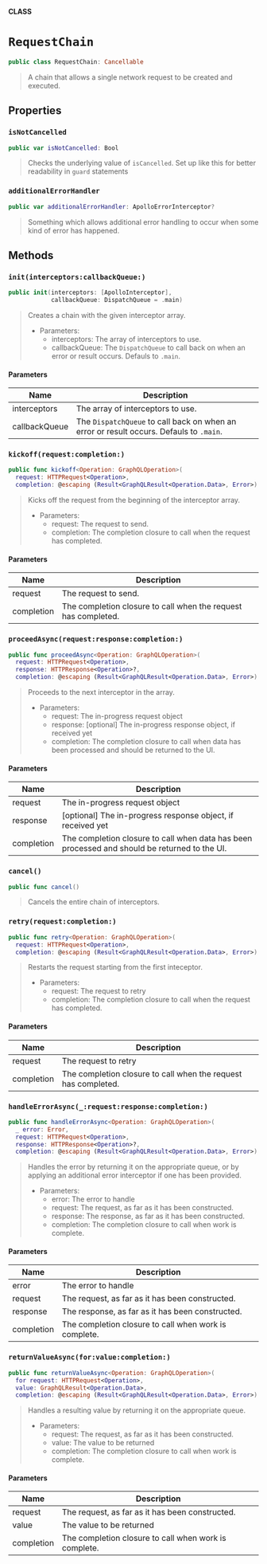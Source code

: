**CLASS**

# `RequestChain`

```swift
public class RequestChain: Cancellable
```

> A chain that allows a single network request to be created and executed.

## Properties
### `isNotCancelled`

```swift
public var isNotCancelled: Bool
```

> Checks the underlying value of `isCancelled`. Set up like this for better readability in `guard` statements

### `additionalErrorHandler`

```swift
public var additionalErrorHandler: ApolloErrorInterceptor?
```

> Something which allows additional error handling to occur when some kind of error has happened.

## Methods
### `init(interceptors:callbackQueue:)`

```swift
public init(interceptors: [ApolloInterceptor],
            callbackQueue: DispatchQueue = .main)
```

> Creates a chain with the given interceptor array.
>
> - Parameters:
>   - interceptors: The array of interceptors to use.
>   - callbackQueue: The `DispatchQueue` to call back on when an error or result occurs. Defauls to `.main`.

#### Parameters

| Name | Description |
| ---- | ----------- |
| interceptors | The array of interceptors to use. |
| callbackQueue | The `DispatchQueue` to call back on when an error or result occurs. Defauls to `.main`. |

### `kickoff(request:completion:)`

```swift
public func kickoff<Operation: GraphQLOperation>(
  request: HTTPRequest<Operation>,
  completion: @escaping (Result<GraphQLResult<Operation.Data>, Error>) -> Void)
```

> Kicks off the request from the beginning of the interceptor array.
>
> - Parameters:
>   - request: The request to send.
>   - completion: The completion closure to call when the request has completed.

#### Parameters

| Name | Description |
| ---- | ----------- |
| request | The request to send. |
| completion | The completion closure to call when the request has completed. |

### `proceedAsync(request:response:completion:)`

```swift
public func proceedAsync<Operation: GraphQLOperation>(
  request: HTTPRequest<Operation>,
  response: HTTPResponse<Operation>?,
  completion: @escaping (Result<GraphQLResult<Operation.Data>, Error>) -> Void)
```

> Proceeds to the next interceptor in the array.
>
> - Parameters:
>   - request: The in-progress request object
>   - response: [optional] The in-progress response object, if received yet
>   - completion: The completion closure to call when data has been processed and should be returned to the UI.

#### Parameters

| Name | Description |
| ---- | ----------- |
| request | The in-progress request object |
| response | [optional] The in-progress response object, if received yet |
| completion | The completion closure to call when data has been processed and should be returned to the UI. |

### `cancel()`

```swift
public func cancel()
```

> Cancels the entire chain of interceptors.

### `retry(request:completion:)`

```swift
public func retry<Operation: GraphQLOperation>(
  request: HTTPRequest<Operation>,
  completion: @escaping (Result<GraphQLResult<Operation.Data>, Error>) -> Void)
```

> Restarts the request starting from the first inteceptor.
>
> - Parameters:
>   - request: The request to retry
>   - completion: The completion closure to call when the request has completed.

#### Parameters

| Name | Description |
| ---- | ----------- |
| request | The request to retry |
| completion | The completion closure to call when the request has completed. |

### `handleErrorAsync(_:request:response:completion:)`

```swift
public func handleErrorAsync<Operation: GraphQLOperation>(
  _ error: Error,
  request: HTTPRequest<Operation>,
  response: HTTPResponse<Operation>?,
  completion: @escaping (Result<GraphQLResult<Operation.Data>, Error>) -> Void)
```

> Handles the error by returning it on the appropriate queue, or by applying an additional error interceptor if one has been provided.
>
> - Parameters:
>   - error: The error to handle
>   - request: The request, as far as it has been constructed.
>   - response: The response, as far as it has been constructed.
>   - completion: The completion closure to call when work is complete.

#### Parameters

| Name | Description |
| ---- | ----------- |
| error | The error to handle |
| request | The request, as far as it has been constructed. |
| response | The response, as far as it has been constructed. |
| completion | The completion closure to call when work is complete. |

### `returnValueAsync(for:value:completion:)`

```swift
public func returnValueAsync<Operation: GraphQLOperation>(
  for request: HTTPRequest<Operation>,
  value: GraphQLResult<Operation.Data>,
  completion: @escaping (Result<GraphQLResult<Operation.Data>, Error>) -> Void)
```

> Handles a resulting value by returning it on the appropriate queue.
>
> - Parameters:
>   - request: The request, as far as it has been constructed.
>   - value: The value to be returned
>   - completion: The completion closure to call when work is complete.

#### Parameters

| Name | Description |
| ---- | ----------- |
| request | The request, as far as it has been constructed. |
| value | The value to be returned |
| completion | The completion closure to call when work is complete. |